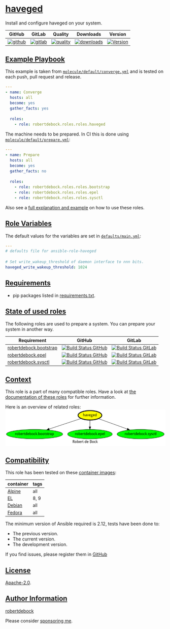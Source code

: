 # [haveged](#haveged)

Install and configure haveged on your system.

|GitHub|GitLab|Quality|Downloads|Version|
|------|------|-------|---------|-------|
|[![github](https://github.com/robertdebock/ansible-role-haveged/workflows/Ansible%20Molecule/badge.svg)](https://github.com/robertdebock/ansible-role-haveged/actions)|[![gitlab](https://gitlab.com/robertdebock-iac/ansible-role-haveged/badges/master/pipeline.svg)](https://gitlab.com/robertdebock-iac/ansible-role-haveged)|[![quality](https://img.shields.io/ansible/quality/23407)](https://galaxy.ansible.com/robertdebock/haveged)|[![downloads](https://img.shields.io/ansible/role/d/23407)](https://galaxy.ansible.com/robertdebock/haveged)|[![Version](https://img.shields.io/github/release/robertdebock/ansible-role-haveged.svg)](https://github.com/robertdebock/ansible-role-haveged/releases/)|

## [Example Playbook](#example-playbook)

This example is taken from [`molecule/default/converge.yml`](https://github.com/robertdebock/ansible-role-haveged/blob/master/molecule/default/converge.yml) and is tested on each push, pull request and release.

```yaml
---
- name: Converge
  hosts: all
  become: yes
  gather_facts: yes

  roles:
    - role: robertdebock.roles.roles.haveged
```

The machine needs to be prepared. In CI this is done using [`molecule/default/prepare.yml`](https://github.com/robertdebock/ansible-role-haveged/blob/master/molecule/default/prepare.yml):

```yaml
---
- name: Prepare
  hosts: all
  become: yes
  gather_facts: no

  roles:
    - role: robertdebock.roles.roles.bootstrap
    - role: robertdebock.roles.roles.epel
    - role: robertdebock.roles.roles.sysctl
```

Also see a [full explanation and example](https://robertdebock.nl/how-to-use-these-roles.html) on how to use these roles.

## [Role Variables](#role-variables)

The default values for the variables are set in [`defaults/main.yml`](https://github.com/robertdebock/ansible-role-haveged/blob/master/defaults/main.yml):

```yaml
---
# defaults file for ansible-role-haveged

# Set write_wakeup_threshold of daemon interface to nnn bits.
haveged_write_wakeup_threshold: 1024
```

## [Requirements](#requirements)

- pip packages listed in [requirements.txt](https://github.com/robertdebock/ansible-role-haveged/blob/master/requirements.txt).

## [State of used roles](#state-of-used-roles)

The following roles are used to prepare a system. You can prepare your system in another way.

| Requirement | GitHub | GitLab |
|-------------|--------|--------|
|[robertdebock.bootstrap](https://galaxy.ansible.com/robertdebock/bootstrap)|[![Build Status GitHub](https://github.com/robertdebock/ansible-role-bootstrap/workflows/Ansible%20Molecule/badge.svg)](https://github.com/robertdebock/ansible-role-bootstrap/actions)|[![Build Status GitLab](https://gitlab.com/robertdebock-iac/ansible-role-bootstrap/badges/master/pipeline.svg)](https://gitlab.com/robertdebock-iac/ansible-role-bootstrap)|
|[robertdebock.epel](https://galaxy.ansible.com/robertdebock/epel)|[![Build Status GitHub](https://github.com/robertdebock/ansible-role-epel/workflows/Ansible%20Molecule/badge.svg)](https://github.com/robertdebock/ansible-role-epel/actions)|[![Build Status GitLab](https://gitlab.com/robertdebock-iac/ansible-role-epel/badges/master/pipeline.svg)](https://gitlab.com/robertdebock-iac/ansible-role-epel)|
|[robertdebock.sysctl](https://galaxy.ansible.com/robertdebock/sysctl)|[![Build Status GitHub](https://github.com/robertdebock/ansible-role-sysctl/workflows/Ansible%20Molecule/badge.svg)](https://github.com/robertdebock/ansible-role-sysctl/actions)|[![Build Status GitLab](https://gitlab.com/robertdebock-iac/ansible-role-sysctl/badges/master/pipeline.svg)](https://gitlab.com/robertdebock-iac/ansible-role-sysctl)|

## [Context](#context)

This role is a part of many compatible roles. Have a look at [the documentation of these roles](https://robertdebock.nl/) for further information.

Here is an overview of related roles:
![dependencies](https://raw.githubusercontent.com/robertdebock/ansible-role-haveged/png/requirements.png "Dependencies")

## [Compatibility](#compatibility)

This role has been tested on these [container images](https://hub.docker.com/u/robertdebock):

|container|tags|
|---------|----|
|[Alpine](https://hub.docker.com/repository/docker/robertdebock/alpine/general)|all|
|[EL](https://hub.docker.com/repository/docker/robertdebock/enterpriselinux/general)|8, 9|
|[Debian](https://hub.docker.com/repository/docker/robertdebock/debian/general)|all|
|[Fedora](https://hub.docker.com/repository/docker/robertdebock/fedora/general)|all|

The minimum version of Ansible required is 2.12, tests have been done to:

- The previous version.
- The current version.
- The development version.

If you find issues, please register them in [GitHub](https://github.com/robertdebock/ansible-role-haveged/issues)

## [License](#license)

[Apache-2.0](https://github.com/robertdebock/ansible-role-haveged/blob/master/LICENSE).

## [Author Information](#author-information)

[robertdebock](https://robertdebock.nl/)

Please consider [sponsoring me](https://github.com/sponsors/robertdebock).
